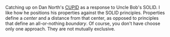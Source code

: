 Catching up on Dan North's [CUPID](https://youtu.be/knNaUSLhx-U) as a response
to Uncle Bob's SOLID.  I like how he positions his properties against the SOLID
principles.  Properties define a _center_ and a distance from that center, as
opposed to principles that define an all-or-nothing _boundary_.  Of course, you
don't have choose only one approach.  They are not mutually exclusive.
